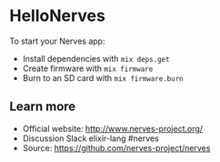 # HelloNerves

To start your Nerves app:

  * Install dependencies with `mix deps.get`
  * Create firmware with `mix firmware`
  * Burn to an SD card with `mix firmware.burn`

## Learn more

  * Official website: http://www.nerves-project.org/
  * Discussion Slack elixir-lang #nerves
  * Source: https://github.com/nerves-project/nerves
